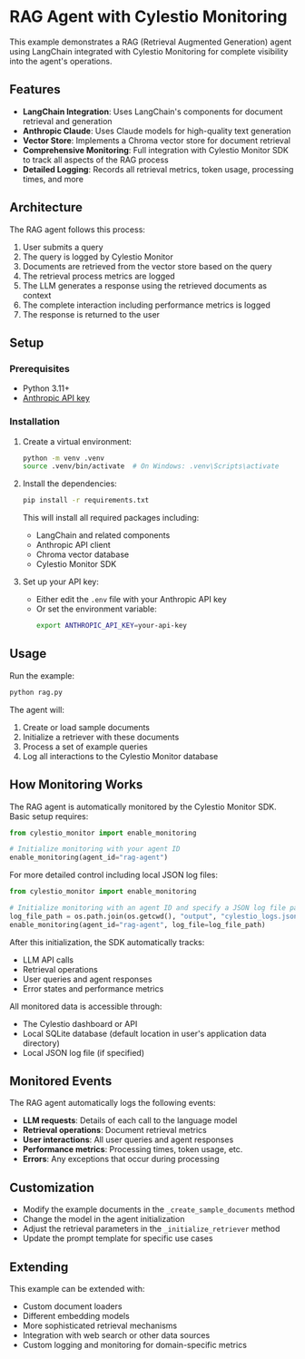 # RAG Agent with Cylestio Monitoring

This example demonstrates a RAG (Retrieval Augmented Generation) agent using LangChain integrated with Cylestio Monitoring for complete visibility into the agent's operations.

## Features

- **LangChain Integration**: Uses LangChain's components for document retrieval and generation
- **Anthropic Claude**: Uses Claude models for high-quality text generation
- **Vector Store**: Implements a Chroma vector store for document retrieval
- **Comprehensive Monitoring**: Full integration with Cylestio Monitor SDK to track all aspects of the RAG process
- **Detailed Logging**: Records all retrieval metrics, token usage, processing times, and more

## Architecture

The RAG agent follows this process:
1. User submits a query
2. The query is logged by Cylestio Monitor
3. Documents are retrieved from the vector store based on the query
4. The retrieval process metrics are logged
5. The LLM generates a response using the retrieved documents as context
6. The complete interaction including performance metrics is logged
7. The response is returned to the user

## Setup

### Prerequisites

- Python 3.11+
- [Anthropic API key](https://console.anthropic.com/)

### Installation

1. Create a virtual environment:
   ```bash
   python -m venv .venv
   source .venv/bin/activate  # On Windows: .venv\Scripts\activate
   ```

2. Install the dependencies:
   ```bash
   pip install -r requirements.txt
   ```

   This will install all required packages including:
   - LangChain and related components
   - Anthropic API client
   - Chroma vector database
   - Cylestio Monitor SDK

3. Set up your API key:
   - Either edit the `.env` file with your Anthropic API key
   - Or set the environment variable:
     ```bash
     export ANTHROPIC_API_KEY=your-api-key
     ```

## Usage

Run the example:

```bash
python rag.py
```

The agent will:
1. Create or load sample documents
2. Initialize a retriever with these documents
3. Process a set of example queries
4. Log all interactions to the Cylestio Monitor database

## How Monitoring Works

The RAG agent is automatically monitored by the Cylestio Monitor SDK. Basic setup requires:

```python
from cylestio_monitor import enable_monitoring

# Initialize monitoring with your agent ID
enable_monitoring(agent_id="rag-agent")
```

For more detailed control including local JSON log files:

```python
from cylestio_monitor import enable_monitoring

# Initialize monitoring with an agent ID and specify a JSON log file path
log_file_path = os.path.join(os.getcwd(), "output", "cylestio_logs.json")
enable_monitoring(agent_id="rag-agent", log_file=log_file_path)
```

After this initialization, the SDK automatically tracks:
- LLM API calls
- Retrieval operations
- User queries and agent responses
- Error states and performance metrics

All monitored data is accessible through:
- The Cylestio dashboard or API
- Local SQLite database (default location in user's application data directory)
- Local JSON log file (if specified)

## Monitored Events

The RAG agent automatically logs the following events:
- **LLM requests**: Details of each call to the language model
- **Retrieval operations**: Document retrieval metrics
- **User interactions**: All user queries and agent responses
- **Performance metrics**: Processing times, token usage, etc.
- **Errors**: Any exceptions that occur during processing

## Customization

- Modify the example documents in the `_create_sample_documents` method
- Change the model in the agent initialization
- Adjust the retrieval parameters in the `_initialize_retriever` method
- Update the prompt template for specific use cases

## Extending

This example can be extended with:
- Custom document loaders
- Different embedding models
- More sophisticated retrieval mechanisms
- Integration with web search or other data sources
- Custom logging and monitoring for domain-specific metrics 